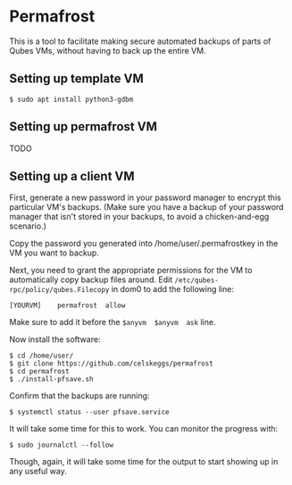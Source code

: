# Permafrost

This is a tool to facilitate making secure automated backups of parts of Qubes VMs, without having to back up the entire VM.

## Setting up template VM

    $ sudo apt install python3-gdbm

## Setting up permafrost VM

TODO

## Setting up a client VM

First, generate a new password in your password manager to encrypt this particular VM's backups.
(Make sure you have a backup of your password manager that isn't stored in your backups, to avoid a chicken-and-egg scenario.)

Copy the password you generated into /home/user/.permafrostkey in the VM you want to backup.

Next, you need to grant the appropriate permissions for the VM to automatically copy backup files around.
Edit `/etc/qubes-rpc/policy/qubes.Filecopy` in dom0 to add the following line:

    [YOURVM]	permafrost	allow

Make sure to add it before the `$anyvm	$anyvm	ask` line.

Now install the software:

    $ cd /home/user/
    $ git clone https://github.com/celskeggs/permafrost
    $ cd permafrost
    $ ./install-pfsave.sh

Confirm that the backups are running:

    $ systemctl status --user pfsave.service

It will take some time for this to work. You can monitor the progress with:

    $ sudo journalctl --follow

Though, again, it will take some time for the output to start showing up in any useful way.
